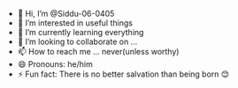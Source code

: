 - 👋 Hi, I’m @Siddu-06-0405
- 👀 I’m interested in useful things
- 🌱 I’m currently learning everything
- 💞️ I’m looking to collaborate on ...
- 📫 How to reach me ... never(unless worthy)
- 😄 Pronouns: he/him
- ⚡ Fun fact: There is no better salvation than being born 😊

<!---
Siddu-06-0405/Siddu-06-0405 is a ✨ special ✨ repository because its `README.md` (this file) appears on your GitHub profile.
You can click the Preview link to take a look at your changes.
--->
